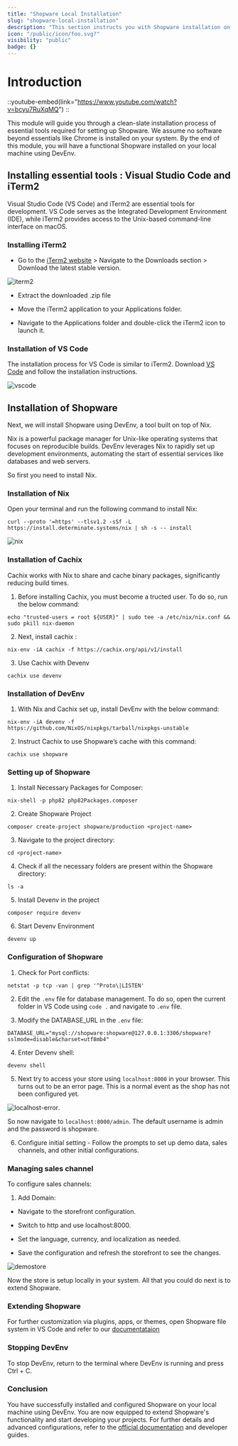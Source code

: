 ```yaml
---
title: "Shopware Local Installation"
slug: "shopware-local-installation"
description: "This section instructs you with Shopware installation on Mac OS."
icon: "/public/icon/foo.svg?" 
visibility: "public"
badge: {}
---
```


# Introduction

::youtube-embed(link="https://www.youtube.com/watch?v=bcyu7RuXqMQ")
::

This module will guide you through a clean-slate installation process of essential tools required for setting up Shopware. We assume no software beyond essentials like Chrome is installed on your system. By the end of this module, you will have a functional Shopware installed on your local machine using DevEnv.
 
## Installing essential tools : Visual Studio Code and iTerm2

Visual Studio Code (VS Code) and iTerm2 are essential tools for development. VS Code serves as the Integrated Development Environment (IDE), while iTerm2 provides access to the Unix-based command-line interface on macOS.

### Installing iTerm2

- Go to the [iTerm2 website](https://iterm2.com/downloads.html) > Navigate to the Downloads section > Download the latest stable version.

![iterm2](../../assets/LP1/iterm2.jpg)

- Extract the downloaded .zip file

- Move the iTerm2 application to your Applications folder.

- Navigate to the Applications folder and double-click the iTerm2 icon to launch it.

### Installation of VS Code

The installation process for VS Code is similar to iTerm2. Download [VS Code](https://code.visualstudio.com/download) and follow the installation instructions.

![vscode](../../assets/LP1/vscode.jpg)
 
## Installation of Shopware

Next, we will install Shopware using DevEnv, a tool built on top of Nix.

Nix is a powerful package manager for Unix-like operating systems that focuses on reproducible builds. DevEnv leverages Nix to rapidly set up development environments, automating the start of essential services like databases and web servers.

So first you need to install Nix.

### Installation of Nix

Open your terminal and run the following command to install Nix:

```shell
curl --proto '=https' --tlsv1.2 -sSf -L https://install.determinate.systems/nix | sh -s -- install
```

![nix](../../assets/LP1/nix.jpg)

### Installation of Cachix

Cachix works with Nix to share and cache binary packages, significantly reducing build times.

1. Before installing Cachix, you must become a tructed user. To do so, run the below command: 

```shell
echo "trusted-users = root ${USER}" | sudo tee -a /etc/nix/nix.conf && sudo pkill nix-daemon
```

2. Next, install cachix :

```shell
nix-env -iA cachix -f https://cachix.org/api/v1/install
```

3. Use Cachix with Devenv

```shell
cachix use devenv
```

### Installation of DevEnv

1. With Nix and Cachix set up, install DevEnv with the below command:

```shell
nix-env -iA devenv -f https://github.com/NixOS/nixpkgs/tarball/nixpkgs-unstable
```

2. Instruct Cachix to use Shopware’s cache with this command:

```shell
cachix use shopware
```
 
### Setting up of Shopware

1. Install Necessary Packages for Composer:

```shell
nix-shell -p php82 php82Packages.composer
```

2. Create Shopware Project

```shell
composer create-project shopware/production <project-name>
```

3. Navigate to the project directory:

```shell
cd <project-name>
```

4. Check if all the necessary folders are present within the Shopware directory:

```shell
ls -a
```

5. Install Devenv in the project

```shell
composer require devenv
```

6. Start Devenv Environment

```shell
devenv up
```

### Configuration of Shopware

1. Check for Port conflicts:

```shell
netstat -p tcp -van | grep '^Proto\|LISTEN'
```

 2. Edit the `.env` file for database management. To do so, open the current folder in VS Code using `code .` and navigate to `.env` file.

3. Modify the DATABASE_URL in the `.env` file:

```shell
DATABASE_URL="mysql://shopware:shopware@127.0.0.1:3306/shopware?sslmode=disable&charset=utf8mb4"
```

4. Enter Devenv shell:

```shell
devenv shell
```

5. Next try to access your store using `localhost:8000` in your browser. This turns out to be an error page. This is a normal event as the shop has not been configured yet.

![localhost-error](../../assets/LP1/localhost_error2.jpg).

So now navigate to `localhost:8000/admin`. The default username is admin and the password is shopware.

6. Configure initial setting - Follow the prompts to set up demo data, sales channels, and other initial configurations.
 
### Managing sales channel
 
To configure sales channels:

1. Add Domain:

- Navigate to the storefront configuration.

- Switch to http and use localhost:8000.

- Set the language, currency, and localization as needed.

- Save the configuration and refresh the storefront to see the changes.

![demostore](../../assets/LP1/demostore.jpg)

Now the store is setup locally in your system. All that you could do next is to extend Shopware.

### Extending Shopware

For further customization via plugins, apps, or themes, open Shopware file system in VS Code and refer to our [documentataion](https://developer.shopware.com/docs/)

### Stopping DevEnv

To stop DevEnv, return to the terminal where DevEnv is running and press Ctrl + C.

### Conclusion

You have successfully installed and configured Shopware on your local machine using DevEnv. You are now equipped to extend Shopware's functionality and start developing your projects. For further details and advanced configurations, refer to the [official documentation](https://developer.shopware.com/) and developer guides.
